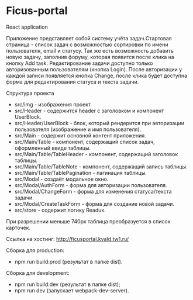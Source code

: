 # Ficus-portal
React application

Приложение представляет собой систему учёта задач.Cтартовая страница - список задач с возможностью сортировки по имени пользователя, email и статусу. Так же есть возможность добавить новую задачу, заполнив форуму, которая появится после клика на кнопку Add task. Редактирование задачи доступно только авторизованным пользователям (кнопка Login). После авторизации у каждой записи появляется кнопка Change, после клика будет доступна форма для редактирования статуса и текста задачи. 

Структура проекта

- src/img - изображения проект.
- src/Header - содержится header с заголовком и компонент UserBlock.
- src/Header/UserBlock - блок, который рендерится при авторизации пользователя (изображение и имя пользователя).
- src/Main - содержит основной контент приложения.
- src/Main/Table - компонент, содержащий список задач, оформленный ввиде таблицы.
- src/Main/Table/TableHeader - компонент, содержащий заголовок таблицы.
- src/Main/Table/TableNote - компонент, содержащий запись таблицы.
- src/Main/Table/TablePagination -  пагинация таблицы.
- src/Modal - создаёт модальное окно.
- src/Modal/AuthForm - форма для авторизации пользователя.
- src/Modal/ChangeForm - форма для изменения статуса/текста задачи.
- src/Modal/CreateTaskForm - форма для создание новой задачи.
- src/store - содержит логику Readux.

При разрешении меньше 740px таблица преобразуется в список карточек.

Ссылка на хостинг: http://ficusportal.kvald.tw1.ru/

Сборка для production: 

 - npm run build:prod (результат в папке dist).

Сборка для development: 

- npm run build:dev (результат в папке dist);
- npm run dev (запускает webpack-dev-server).
